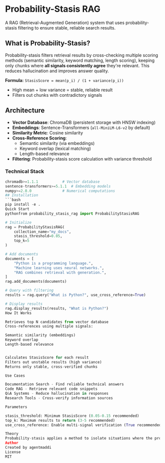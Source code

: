 # Probability-Stasis RAG

A RAG (Retrieval-Augmented Generation) system that uses probability-stasis filtering to ensure stable, reliable search results.

## What is Probability-Stasis?

Probability-stasis filters retrieval results by cross-checking multiple scoring methods (semantic similarity, keyword matching, length scoring), keeping only chunks where **all signals consistently agree** they're relevant. This reduces hallucination and improves answer quality.

**Formula:** `StasisScore = mean(p_i) / (1 + variance(p_i))`

- High mean + low variance = stable, reliable result
- Filters out chunks with contradictory signals

## Architecture

- **Vector Database**: ChromaDB (persistent storage with HNSW indexing)
- **Embeddings**: Sentence-Transformers (`all-MiniLM-L6-v2` by default)
- **Similarity Metric**: Cosine similarity
- **Cross-Reference Scoring**:
  - Semantic similarity (via embeddings)
  - Keyword overlap (lexical matching)
  - Length-based relevance
- **Filtering**: Probability-stasis score calculation with variance threshold

### Technical Stack
```python
chromadb>=1.1.1           # Vector database
sentence-transformers>=5.1.1  # Embedding models
numpy>=2.0.0              # Numerical computations
## Installation
```bash
pip install -e .
Quick Start
pythonfrom probability_stasis_rag import ProbabilityStasisRAG

# Initialize
rag = ProbabilityStasisRAG(
    collection_name="my_docs",
    stasis_threshold=0.05,
    top_k=5
)

# Add documents
documents = [
    "Python is a programming language.",
    "Machine learning uses neural networks.",
    "RAG combines retrieval with generation.",
]
rag.add_documents(documents)

# Query with filtering
results = rag.query("What is Python?", use_cross_reference=True)

# Display results
rag.display_results(results, "What is Python?")
How It Works

Retrieves top N candidates from vector database
Cross-references using multiple signals:

Semantic similarity (embeddings)
Keyword overlap
Length-based relevance


Calculates StasisScore for each result
Filters out unstable results (high variance)
Returns only stable, cross-verified chunks

Use Cases

Documentation Search - Find reliable technical answers
Code RAG - Retrieve relevant code snippets
Q&A Systems - Reduce hallucination in responses
Research Tools - Cross-verify information sources

Parameters

stasis_threshold: Minimum StasisScore (0.05-0.15 recommended)
top_k: Maximum results to return (3-5 recommended)
use_cross_reference: Enable multi-signal verification (True recommended)

Theory
Probability-stasis applies a method to isolate situations where the probability of an outcome remains stable across multiple checks, filtering out everything that doesn't fit consistent probability patterns. It cross-references left, right, top, bottom—using all available signals to find the highest quality results.
Author
Created by agentmaddi
License
MIT
